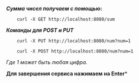 *****Сумма чисел получаем с помощью:*****        
        
        curl -X GET http://localhost:8080/sum
        
***Команды для POST и PUT*** 
        
        curl -X PUT http://localhost:8080/num?num=1
        
        curl -X POST http://localhost:8080/num?num=1
        
_Где 1 может быть любая цифра._


**Для завершения сервиса нажимаем на Enter***